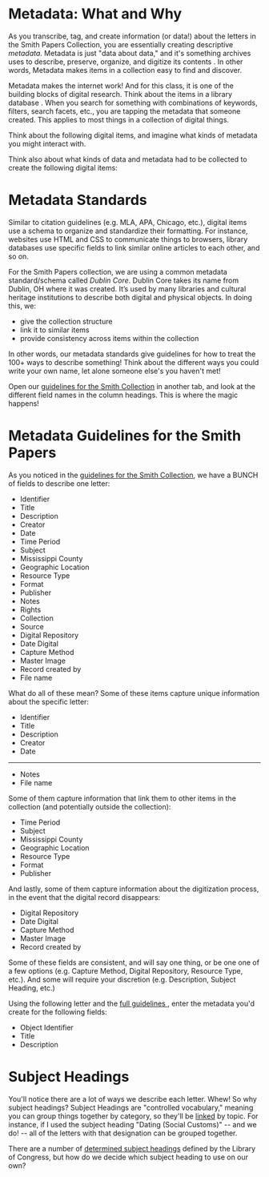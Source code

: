 # Metadata: What and Why

As you transcribe, tag, and create information (or data!) about the letters in the Smith Papers Collection, you are essentially creating descriptive _metadata_. Metadata is just "data about data," and it's something archives uses to describe, preserve, organize, and digitize its contents <!--link to https://dictionary.archivists.org/entry/metadata.html-->. In other words, Metadata makes items in a collection easy to find and discover.

Metadata makes the internet work! And for this class, it is one of the building blocks of digital research. Think about the items in a library database <!--insert screenshot-->. When you search for something with combinations of keywords, filters, search facets, etc., you are tapping the metadata that someone created. This applies to most things in a collection of digital things.

Think about the following digital items, and imagine what kinds of metadata you might interact with.

<!--image of twitter feed-->
<!--html of website-->
<!--spreadsheet-->

Think also about what kinds of data and metadata had to be collected to create the following digital items:
<!--omeka website-->
<!--image of website of videos-->

<!--assessment that includes image of a letter and some multiple choice about what metadata could be derived from it. Choices (all of which are possible answers): date, creator, item type, description, record created by, date digitized-->

# Metadata Standards

Similar to citation guidelines (e.g. MLA, APA, Chicago, etc.), digital items use a schema to organize and standardize their formatting. For instance, websites use HTML and CSS to communicate things to browsers, library databases use specific fields to link similar online articles to each other, and so on. 

For the Smith Papers collection, we are using a common metadata standard/schema called _Dublin Core_. Dublin Core takes its name from Dublin, OH where it was created. It’s used by many libraries and cultural heritage institutions to describe both digital and physical objects. In doing this, we: 
* give the collection structure
* link it to similar items
* provide consistency across items within the collection

In other words, our metadata standards give guidelines for how to treat the 100+ ways to describe something! Think about the different ways you could write your own name, let alone someone else's you haven't met!

<!--insert screenshot of different ways to write Christine's and Martha's names from https://drive.google.com/file/d/1aMrnK3PQau6O873UUan9gQGu_Dkk1pd4/view?usp=sharing -->

Open our <a href="https://drive.google.com/file/d/16VIQ4KxbBbFnjnrbgR-Uv1t1H0_xSgWG/view?usp=sharing"> guidelines for the Smith Collection</a> in another tab, and look at the different field names in the column headings. This is where the magic happens!

# Metadata Guidelines for the Smith Papers

As you noticed in the <a href="https://drive.google.com/file/d/16VIQ4KxbBbFnjnrbgR-Uv1t1H0_xSgWG/view?usp=sharing"> guidelines for the Smith Collection</a>, we have a BUNCH of fields to describe one letter:

<!--make this a table later, or color code so it will correspond to sections following-->
* Identifier
* Title
* Description
* Creator
* Date
* Time Period
* Subject
* Mississippi County
* Geographic Location
* Resource Type
* Format
* Publisher
* Notes
* Rights
* Collection
* Source
* Digital Repository
* Date Digital
* Capture Method
* Master Image
* Record created by
* File name

What do all of these mean? Some of these items capture unique information about the specific letter:
* Identifier 
* Title
* Description
* Creator
* Date
<hr>

* Notes
* File name

Some of them capture information that link them to other items in the collection (and potentially outside the collection):
* Time Period
* Subject
* Mississippi County
* Geographic Location
* Resource Type
* Format
* Publisher

And lastly, some of them capture information about the digitization process, in the event that the digital record disappears:
* Digital Repository
* Date Digital
* Capture Method
* Master Image
* Record created by

Some of these fields are consistent, and will say one thing, or be one one of a few options (e.g. Capture Method, Digital Repository, Resource Type, etc.). And some will require your discretion (e.g. Description, Subject Heading, etc.)

Using the following letter and the <a href="https://drive.google.com/file/d/16VIQ4KxbBbFnjnrbgR-Uv1t1H0_xSgWG/view?usp=sharing"> full guidelines </a>, enter the metadata you'd create for the following fields:

* Object Identifier
* Title 
* Description
<!--add more of these-->

<!--screenshot or link to letter...which one?-->
<!--include "right" answers-->

# Subject Headings

You'll notice there are a lot of ways we describe each letter. Whew! So why subject headings? Subject Headings are "controlled vocabulary," meaning you can group things together by category, so they'll be <a href="https://en.wikipedia.org/wiki/Library_of_Congress_Linked_Data_Service"> linked</a> by topic. For instance, if I used the subject heading "Dating (Social Customs)" -- and we do! -- all of the letters with that designation can be grouped together.

There are a number of <a href="https://id.loc.gov/authorities/subjects.html"> determined subject headings</a> defined by the Library of Congress, but how do we decide which subject heading to use on our own?